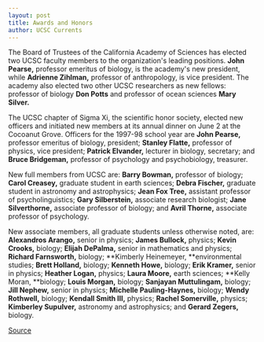 ```yaml
---
layout: post
title: Awards and Honors
author: UCSC Currents
---
```


The Board of Trustees of the California Academy of Sciences has elected two UCSC faculty members to the organization's leading positions. **John Pearse,** professor emeritus of biology, is the academy's new president, while **Adrienne Zihlman,** professor of anthropology, is vice president. The academy also elected two other UCSC researchers as new fellows: professor of biology **Don Potts** and professor of ocean sciences **Mary Silver.**

The UCSC chapter of Sigma Xi, the scientific honor society, elected new officers and initiated new members at its annual dinner on June 2 at the Cocoanut Grove. Officers for the 1997-98 school year are **John Pearse,** professor emeritus of biology, president; **Stanley Flatte,** professor of physics, vice president; **Patrick Elvander,** lecturer in biology, secretary; and **Bruce Bridgeman,** professor of psychology and psychobiology, treasurer.

New full members from UCSC are: **Barry Bowman,** professor of biology; **Carol Creasey,** graduate student in earth sciences; **Debra Fischer,** graduate student in astronomy and astrophysics; **Jean Fox Tree,** assistant professor of psycholinguistics; **Gary Silberstein,** associate research biologist; **Jane Silverthorne,** associate professor of biology; and **Avril Thorne,** associate professor of psychology.

New associate members, all graduate students unless otherwise noted, are: **Alexandros Arango,** senior in physics; **James Bullock,** physics; **Kevin Crooks,** biology; **Elijah DePalma,** senior in mathematics and physics; **Richard Farnsworth,** biology; **Kimberly Heinemeyer, **environmental studies; **Brett Holland,** biology; **Kenneth Howe,** biology; **Erik Kramer,** senior in physics; **Heather Logan,** physics; **Laura Moore,** earth sciences; **Kelly Moran, **biology; **Louis Morgan,** biology; **Sanjayan Muttulingam,** biology; **Jill Nephew,** senior in physics; **Michelle Pauling-Haynes,** biology; **Wendy Rothwell,** biology; **Kendall Smith III,** physics; **Rachel Somerville,** physics; **Kimberley Supulver,** astronomy and astrophysics; and **Gerard Zegers,** biology.

[Source](http://www1.ucsc.edu/oncampus/currents/97-06-09/awards.htm "Permalink to Awards and Honors: 06-09-97")
